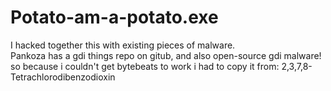 # Potato-am-a-potato.exe
I hacked together this with existing pieces of malware.\
Pankoza has a gdi things repo on gitub, and also open-source gdi malware!\
so because i couldn't get bytebeats to work i had to copy it from: 2,3,7,8-Tetrachlorodibenzodioxin
